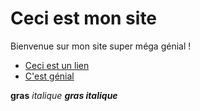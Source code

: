 # Ceci est mon site
Bienvenue sur mon site super méga génial !


* [Ceci est un lien](https://matias.ma/nsfw/)
* [C'est génial](/poule/cookie)

**gras**
*italique*
***gras italique***


